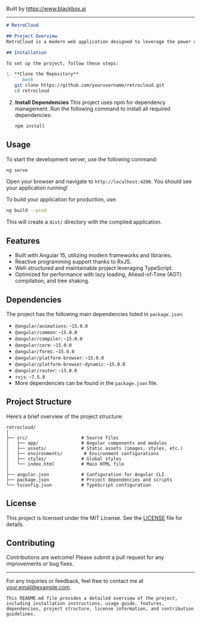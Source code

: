 
Built by https://www.blackbox.ai

---

```markdown
# RetroCloud

## Project Overview
RetroCloud is a modern web application designed to leverage the power of Angular, providing a rich interface for users. Built with the latest technologies, it aims to create a seamless user experience and delightful performance.

## Installation

To set up the project, follow these steps:

1. **Clone the Repository**
   ```bash
   git clone https://github.com/yourusername/retrocloud.git
   cd retrocloud
   ```

2. **Install Dependencies**
   This project uses npm for dependency management. Run the following command to install all required dependencies:
   ```bash
   npm install
   ```

## Usage

To start the development server, use the following command:
```bash
ng serve
```
Open your browser and navigate to `http://localhost:4200`. You should see your application running!

To build your application for production, use:
```bash
ng build --prod
```

This will create a `dist/` directory with the compiled application.

## Features
- Built with Angular 15, utilizing modern frameworks and libraries.
- Reactive programming support thanks to RxJS.
- Well-structured and maintainable project leveraging TypeScript.
- Optimized for performance with lazy loading, Ahead-of-Time (AOT) compilation, and tree shaking.

## Dependencies
The project has the following main dependencies listed in `package.json`:

- `@angular/animations`: `~15.0.0`
- `@angular/common`: `~15.0.0`
- `@angular/compiler`: `~15.0.0`
- `@angular/core`: `~15.0.0`
- `@angular/forms`: `~15.0.0`
- `@angular/platform-browser`: `~15.0.0`
- `@angular/platform-browser-dynamic`: `~15.0.0`
- `@angular/router`: `~15.0.0`
- `rxjs`: `~7.5.0`
- More dependencies can be found in the `package.json` file.

## Project Structure
Here’s a brief overview of the project structure:
```
retrocloud/
│
├── src/                    # Source files
│   ├── app/                # Angular components and modules
│   ├── assets/             # Static assets (images, styles, etc.)
│   ├── environments/        # Environment configurations
│   ├── styles/             # Global styles
│   └── index.html          # Main HTML file
│
├── angular.json            # Configuration for Angular CLI
├── package.json            # Project dependencies and scripts
└── tsconfig.json           # TypeScript configuration
```

## License
This project is licensed under the MIT License. See the [LICENSE](LICENSE) file for details.

## Contributing
Contributions are welcome! Please submit a pull request for any improvements or bug fixes.

---

For any inquiries or feedback, feel free to contact me at your.email@example.com.
```
This README.md file provides a detailed overview of the project, including installation instructions, usage guide, features, dependencies, project structure, license information, and contribution guidelines.